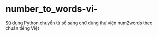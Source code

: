 # number_to_words-vi-
Sử dụng Python chuyển từ số sang chữ dùng thư viện num2words theo chuẩn tiếng Việt
